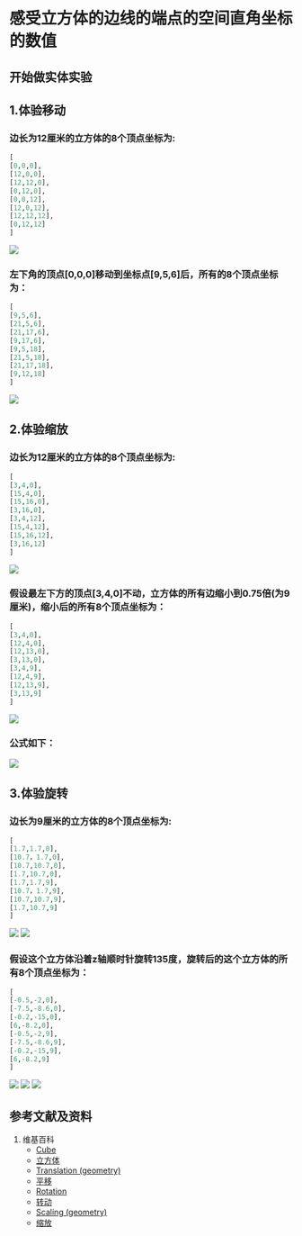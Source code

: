 # 感受立方体的边线的端点的空间直角坐标的数值

## 开始做实体实验

## 1.体验移动

### 边长为12厘米的立方体的8个顶点坐标为:
```python
[
[0,0,0],
[12,0,0],
[12,12,0],
[0,12,0],
[0,0,12],
[12,0,12],
[12,12,12],
[0,12,12]
]
```

![](/images/几何形体中点的空间直角坐标数值/感受立方体的边线的端点的空间直角坐标的数值/1a1.jpg)

### 左下角的顶点[0,0,0]移动到坐标点[9,5,6]后，所有的8个顶点坐标为：
```python
[
[9,5,6],
[21,5,6],
[21,17,6],
[9,17,6],
[9,5,18],
[21,5,18],
[21,17,18],
[9,12,18]
]
```
![](/images/几何形体中点的空间直角坐标数值/感受立方体的边线的端点的空间直角坐标的数值/1a2.jpg)

## 2.体验缩放

### 边长为12厘米的立方体的8个顶点坐标为:
```python
[
[3,4,0],
[15,4,0],
[15,16,0],
[3,16,0],
[3,4,12],
[15,4,12],
[15,16,12],
[3,16,12]
]
```

![](/images/几何形体中点的空间直角坐标数值/感受立方体的边线的端点的空间直角坐标的数值/2a1.jpg)

### 假设最左下方的顶点[3,4,0]不动，立方体的所有边缩小到0.75倍(为9厘米)，缩小后的所有8个顶点坐标为： 

```python
[
[3,4,0],
[12,4,0],
[12,13,0],
[3,13,0],
[3,4,9],
[12,4,9],
[12,13,9],
[3,13,9]
]
```
![](/images/几何形体中点的空间直角坐标数值/感受立方体的边线的端点的空间直角坐标的数值/2a2.jpg)

### 公式如下： 

![](/images/几何形体中点的空间直角坐标数值/感受立方体的边线的端点的空间直角坐标的数值/2a3.jpg)

## 3.体验旋转

### 边长为9厘米的立方体的8个顶点坐标为:
```python
[
[1.7,1.7,0],
[10.7，1.7,0],
[10.7,10.7,0],
[1.7,10.7,0],
[1.7,1.7,9],
[10.7，1.7,9],
[10.7,10.7,9],
[1.7,10.7,9]
]
```

![](/images/几何形体中点的空间直角坐标数值/感受立方体的边线的端点的空间直角坐标的数值/3a1.jpg)
![](/images/几何形体中点的空间直角坐标数值/感受立方体的边线的端点的空间直角坐标的数值/3a2.jpg)

### 假设这个立方体沿着z轴顺时针旋转135度，旋转后的这个立方体的所有8个顶点坐标为：
```python
[
[-0.5,-2,0],
[-7.5,-8.6,0],
[-0.2,-15,0],
[6,-8.2,0],
[-0.5,-2,9],
[-7.5,-8.6,9],
[-0.2,-15,9],
[6,-8.2,9]
]
```
![](/images/几何形体中点的空间直角坐标数值/感受立方体的边线的端点的空间直角坐标的数值/3a3.jpg)
![](/images/几何形体中点的空间直角坐标数值/感受立方体的边线的端点的空间直角坐标的数值/3a4.jpg)
![](/images/几何形体中点的空间直角坐标数值/感受立方体的边线的端点的空间直角坐标的数值/3a5.jpg)

## 参考文献及资料

1. 维基百科
	- [Cube](https://en.wikipedia.org/wiki/Cube) 
	- [立方体](https://zh.wikipedia.org/wiki/%E7%AB%8B%E6%96%B9%E9%AB%94) 
	- [Translation (geometry)](https://en.wikipedia.org/wiki/Translation_(geometry)) 
	- [平移](https://zh.wikipedia.org/wiki/%E5%B9%B3%E7%A7%BB) 
	- [Rotation](https://en.wikipedia.org/wiki/Rotation) 
	- [转动](https://zh.wikipedia.org/wiki/%E8%BD%AC%E5%8A%A8) 
	- [Scaling (geometry)](https://en.wikipedia.org/wiki/Scaling_(geometry)) 
	- [缩放](https://zh.wikipedia.org/wiki/%E7%BC%A9%E6%94%BE) 